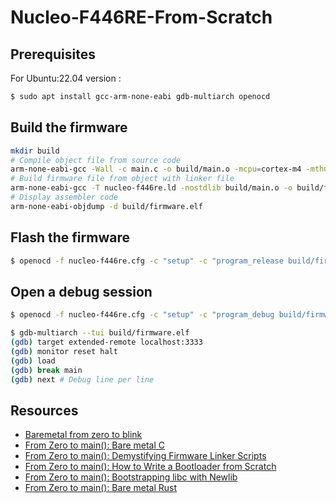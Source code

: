 # Nucleo-F446RE-From-Scratch
## Prerequisites
For Ubuntu:22.04 version :
```bash
$ sudo apt install gcc-arm-none-eabi gdb-multiarch openocd
```
## Build the firmware
```bash
mkdir build
# Compile object file from source code
arm-none-eabi-gcc -Wall -c main.c -o build/main.o -mcpu=cortex-m4 -mthumb -Og -g
# Build firmware file from object with linker file
arm-none-eabi-gcc -T nucleo-f446re.ld -nostdlib build/main.o -o build/firmware.elf
# Display assembler code
arm-none-eabi-objdump -d build/firmware.elf
```
## Flash the firmware
```bash
$ openocd -f nucleo-f446re.cfg -c "setup" -c "program_release build/firmware.elf"
```
## Open a debug session
```bash
$ openocd -f nucleo-f446re.cfg -c "setup" -c "program_debug build/firmware.elf"
```
```bash
$ gdb-multiarch --tui build/firmware.elf
(gdb) target extended-remote localhost:3333
(gdb) monitor reset halt
(gdb) load
(gdb) break main
(gdb) next # Debug line per line
```

## Resources
- [Baremetal from zero to blink](https://www.linuxembedded.fr/2021/02/bare-metal-from-zero-to-blink)
- [From Zero to main(): Bare metal C](https://interrupt.memfault.com/blog/zero-to-main-1)
- [From Zero to main(): Demystifying Firmware Linker Scripts](https://interrupt.memfault.com/blog/how-to-write-linker-scripts-for-firmware)
- [From Zero to main(): How to Write a Bootloader from Scratch](https://interrupt.memfault.com/blog/how-to-write-a-bootloader-from-scratch)
- [From Zero to main(): Bootstrapping libc with Newlib](https://interrupt.memfault.com/blog/boostrapping-libc-with-newlib#from-zero-to-main-bootstrapping-libc-with-newlib)
- [From Zero to main(): Bare metal Rust](https://interrupt.memfault.com/blog/zero-to-main-rust-1)